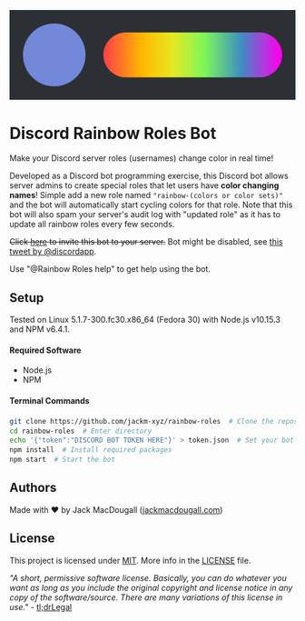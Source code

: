 ![](logo.png)
# Discord Rainbow Roles Bot
Make your Discord server roles (usernames) change color in real time!

Developed as a Discord bot programming exercise, this Discord bot allows server admins to create special roles that let users have **color changing names**!
Simple add a new role named `"rainbow-(colors or color sets)"` and the bot will automatically start cycling colors for that role.
Note that this bot will also spam your server's audit log with "updated role" as it has to update all rainbow roles every few seconds.

~~Click [here](https://discordapp.com/api/oauth2/authorize?client_id=591131468688916497&permissions=268487680&scope=bot) to invite this bot to your server.~~ Bot might be disabled, see [this tweet by @discordapp](https://twitter.com/discordapp/status/1055182857709256704).

Use "@Rainbow Roles help" to get help using the bot.

## Setup
Tested on Linux 5.1.7-300.fc30.x86_64 (Fedora 30) with Node.js v10.15.3 and NPM v6.4.1.

#### Required Software
 * Node.js
 * NPM

#### Terminal Commands
```bash
git clone https://github.com/jackm-xyz/rainbow-roles  # Clone the repository
cd rainbow-roles  # Enter directory
echo '{"token":"DISCORD BOT TOKEN HERE"}' > token.json  # Set your bot's login token
npm install  # Install required packages
npm start  # Start the bot
```

## Authors
Made with ❤ by Jack MacDougall ([jackmacdougall.com](https://jackm.xyz/))


## License
This project is licensed under [MIT](LICENSE).
More info in the [LICENSE](LICENSE) file.

*"A short, permissive software license. Basically, you can do whatever you want as long as you include the original copyright and license notice in any copy of the software/source.  There are many variations of this license in use."* - [tl;drLegal](https://tldrlegal.com/license/mit-license)
